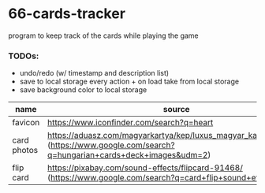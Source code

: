 # 66-cards-tracker

program to keep track of the cards while playing the game

### TODOs:

* undo/redo (w/ timestamp and description list)
* save to local storage every action + on load take from local storage
* save background color to local storage

| name        | source                                                                                                                                      |
|-------------|---------------------------------------------------------------------------------------------------------------------------------------------|
| favicon     | https://www.iconfinder.com/search?q=heart                                                                                                   |
| card photos | https://aduasz.com/magyarkartya/kep/luxus_magyar_kartyalapok.jpg <br /> (https://www.google.com/search?q=hungarian+cards+deck+images&udm=2) |
| flip card   | https://pixabay.com/sound-effects/flipcard-91468/ <br/> (https://www.google.com/search?q=card+flip+sound+effect)                            |
